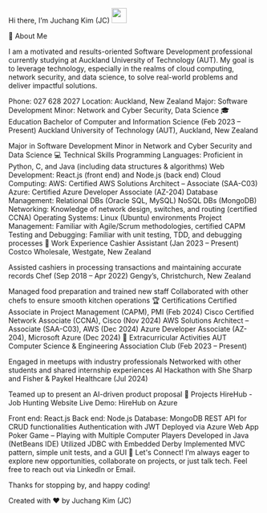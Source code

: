 Hi there, I’m Juchang Kim (JC) <img src="https://media.giphy.com/media/hvRJCLFzcasrR4ia7z/giphy.gif" width="30px">

:wave: About Me

I am a motivated and results-oriented Software Development professional currently studying at Auckland University of Technology (AUT). My goal is to leverage technology, especially in the realms of cloud computing, network security, and data science, to solve real-world problems and deliver impactful solutions.

Phone: 027 628 2027
Location: Auckland, New Zealand
Major: Software Development
Minor: Network and Cyber Security, Data Science
:mortar_board: Education
Bachelor of Computer and Information Science (Feb 2023 – Present)
Auckland University of Technology (AUT), Auckland, New Zealand

Major in Software Development
Minor in Network and Cyber Security and Data Science
:computer: Technical Skills
Programming Languages: Proficient in Python, C, and Java (including data structures & algorithms)
Web Development: React.js (front end) and Node.js (back end)
Cloud Computing:
AWS: Certified AWS Solutions Architect – Associate (SAA-C03)
Azure: Certified Azure Developer Associate (AZ-204)
Database Management:
Relational DBs (Oracle SQL, MySQL)
NoSQL DBs (MongoDB)
Networking: Knowledge of network design, switches, and routing (certified CCNA)
Operating Systems: Linux (Ubuntu) environments
Project Management: Familiar with Agile/Scrum methodologies, certified CAPM
Testing and Debugging: Familiar with unit testing, TDD, and debugging processes
:briefcase: Work Experience
Cashier Assistant (Jan 2023 – Present)
Costco Wholesale, Westgate, New Zealand

Assisted cashiers in processing transactions and maintaining accurate records
Chef (Sep 2018 – Apr 2022)
Gengy’s, Christchurch, New Zealand

Managed food preparation and trained new staff
Collaborated with other chefs to ensure smooth kitchen operations
:trophy: Certifications
Certified Associate in Project Management (CAPM), PMI (Feb 2024)
Cisco Certified Network Associate (CCNA), Cisco (Nov 2024)
AWS Solutions Architect – Associate (SAA-C03), AWS (Dec 2024)
Azure Developer Associate (AZ-204), Microsoft Azure (Dec 2024)
:star2: Extracurricular Activities
AUT Computer Science & Engineering Association Club (Feb 2023 – Present)

Engaged in meetups with industry professionals
Networked with other students and shared internship experiences
AI Hackathon with She Sharp and Fisher & Paykel Healthcare (Jul 2024)

Teamed up to present an AI-driven product proposal
:rocket: Projects
HireHub - Job Hunting Website
Live Demo: HireHub on Azure

Front end: React.js
Back end: Node.js
Database: MongoDB
REST API for CRUD functionalities
Authentication with JWT
Deployed via Azure Web App
Poker Game – Playing with Multiple Computer Players
Developed in Java (NetBeans IDE)
Utilized JDBC with Embedded Derby
Implemented MVC pattern, simple unit tests, and a GUI
:handshake: Let's Connect!
I’m always eager to explore new opportunities, collaborate on projects, or just talk tech. Feel free to reach out via LinkedIn or Email.

Thanks for stopping by, and happy coding!

Created with :heart: by Juchang Kim (JC)

